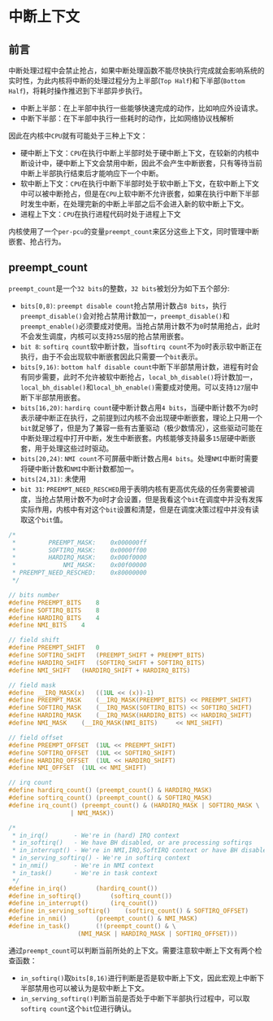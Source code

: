 # 中断上下文

## 前言

中断处理过程中会禁止抢占，如果中断处理函数不能尽快执行完成就会影响系统的实时性，为此内核将中断的处理过程分为上半部(`Top Half`)和下半部(`Bottom Half`)，将耗时操作推迟到下半部异步执行。
* 中断上半部：在上半部中执行一些能够快速完成的动作，比如响应外设请求。
* 中断下半部：在下半部中执行一些耗时的动作，比如网络协议栈解析

因此在内核中`CPU`就有可能处于三种上下文：
* 硬中断上下文：`CPU`在执行中断上半部时处于硬中断上下文，在较新的内核中断设计中，硬中断上下文会禁用中断，因此不会产生中断嵌套，只有等待当前中断上半部执行结束后才能响应下一个中断。
* 软中断上下文：`CPU`在执行中断下半部时处于软中断上下文，在软中断上下文中可以被中断抢占，但是在`CPU`上软中断不允许嵌套，如果在执行中断下半部时发生中断，在处理完新的中断上半部之后不会进入新的软中断上下文。
* 进程上下文：`CPU`在执行进程代码时处于进程上下文

内核使用了一个`per-pcu`的变量`preempt_count`来区分这些上下文，同时管理中断嵌套、抢占行为。

## preempt_count


`preempt_count`是一个`32 bits`的整数，`32 bits`被划分为如下五个部分:

* `bits[0,8)`: `preempt disable count`抢占禁用计数占`8 bits`，执行`preempt_disable()`会对抢占禁用计数加一，`preempt_disable()`和`preempt_enable()`必须要成对使用。当抢占禁用计数不为`0`时禁用抢占，此时不会发生调度，内核可以支持`255`层的抢占禁用嵌套。
* `bit 8`: `softirq count`软中断计数，当`softirq count`不为`0`时表示软中断正在执行，由于不会出现软中断嵌套因此只需要一个`bit`表示。
* `bits[9,16)`: `bottom half disable count`中断下半部禁用计数，进程有时会有同步需要，此时不允许被软中断抢占，`local_bh_disable()`将计数加一，`local_bh_disable()`和`local_bh_enable()`需要成对使用。可以支持`127`层中断下半部禁用嵌套。
* `bits[16,20)`: `hardirq count`硬中断计数占用`4 bits`，当硬中断计数不为`0`时表示硬中断正在执行，之前提到过内核不会出现硬中断嵌套，理论上只用一个`bit`就足够了，但是为了兼容一些有古董驱动（极少数情况），这些驱动可能在中断处理过程中打开中断，发生中断嵌套。内核能够支持最多`15`层硬中断嵌套，用于处理这些过时驱动。
* `bits[20,24)`: `NMI count`不可屏蔽中断计数占用`4 bits`。处理`NMI`中断时需要将硬中断计数和`NMI`中断计数都加一。
* `bits[24,31)`: 未使用
* `bit 31`: `PREEMPT_NEED_RESCHED`用于表明内核有更高优先级的任务需要被调度，当抢占禁用计数不为`0`时才会设置，但是我看这个`bit`在调度中并没有发挥实际作用，内核中有对这个`bit`设置和清楚，但是在调度决策过程中并没有读取这个`bit`值。

```c
/*
 *         PREEMPT_MASK:	0x000000ff
 *         SOFTIRQ_MASK:	0x0000ff00
 *         HARDIRQ_MASK:	0x000f0000
 *             NMI_MASK:	0x00f00000
 * PREEMPT_NEED_RESCHED:	0x80000000
 */

// bits number
#define PREEMPT_BITS	8
#define SOFTIRQ_BITS	8
#define HARDIRQ_BITS	4
#define NMI_BITS	4

// field shift
#define PREEMPT_SHIFT	0
#define SOFTIRQ_SHIFT	(PREEMPT_SHIFT + PREEMPT_BITS)
#define HARDIRQ_SHIFT	(SOFTIRQ_SHIFT + SOFTIRQ_BITS)
#define NMI_SHIFT	(HARDIRQ_SHIFT + HARDIRQ_BITS)

// field mask
#define __IRQ_MASK(x)	((1UL << (x))-1)
#define PREEMPT_MASK	(__IRQ_MASK(PREEMPT_BITS) << PREEMPT_SHIFT)
#define SOFTIRQ_MASK	(__IRQ_MASK(SOFTIRQ_BITS) << SOFTIRQ_SHIFT)
#define HARDIRQ_MASK	(__IRQ_MASK(HARDIRQ_BITS) << HARDIRQ_SHIFT)
#define NMI_MASK	(__IRQ_MASK(NMI_BITS)     << NMI_SHIFT)

// field offset
#define PREEMPT_OFFSET	(1UL << PREEMPT_SHIFT)
#define SOFTIRQ_OFFSET	(1UL << SOFTIRQ_SHIFT)
#define HARDIRQ_OFFSET	(1UL << HARDIRQ_SHIFT)
#define NMI_OFFSET	(1UL << NMI_SHIFT)

// irq count
#define hardirq_count()	(preempt_count() & HARDIRQ_MASK)
#define softirq_count()	(preempt_count() & SOFTIRQ_MASK)
#define irq_count()	(preempt_count() & (HARDIRQ_MASK | SOFTIRQ_MASK \
				 | NMI_MASK))

/* 
 * in_irq()       - We're in (hard) IRQ context
 * in_softirq()   - We have BH disabled, or are processing softirqs
 * in_interrupt() - We're in NMI,IRQ,SoftIRQ context or have BH disabled
 * in_serving_softirq() - We're in softirq context
 * in_nmi()       - We're in NMI context
 * in_task()	  - We're in task context
 */
#define in_irq()		(hardirq_count())
#define in_softirq()		(softirq_count())
#define in_interrupt()		(irq_count())
#define in_serving_softirq()	(softirq_count() & SOFTIRQ_OFFSET)
#define in_nmi()		(preempt_count() & NMI_MASK)
#define in_task()		(!(preempt_count() & \
				   (NMI_MASK | HARDIRQ_MASK | SOFTIRQ_OFFSET)))
```

通过`preempt_count`可以判断当前所处的上下文。需要注意软中断上下文有两个检查函数：
* `in_softirq()`取`bits[8,16)`进行判断是否是软中断上下文，因此宏观上中断下半部禁用也可以被认为是软中断上下文。
* `in_serving_softirq()`判断当前是否处于中断下半部执行过程中，可以取`softirq count`这个`bit`位进行确认。